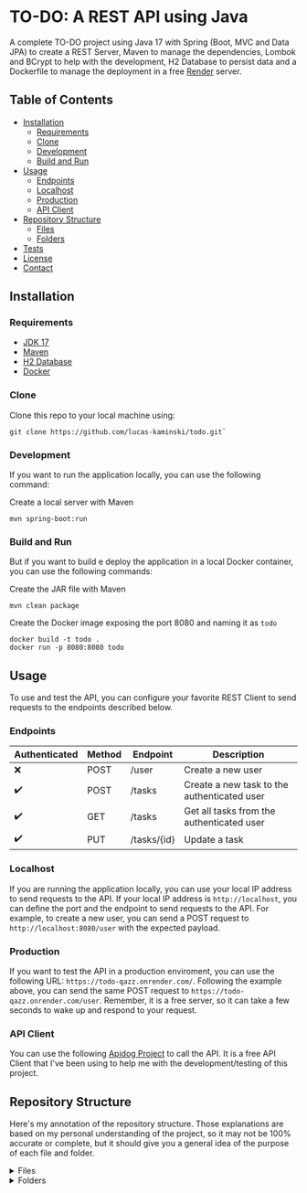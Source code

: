 # TO-DO: A REST API using Java

A complete TO-DO project using Java 17 with Spring (Boot, MVC and Data JPA) to create a REST Server, Maven to manage the dependencies, Lombok and BCrypt to help with the development, H2 Database to persist data and a Dockerfile to manage the deployment in a free [Render](https://render.com/) server.

## Table of Contents

- [Installation](#installation)
  - [Requirements](#requirements)
  - [Clone](#clone)
  - [Development](#development)
  - [Build and Run](#build-and-run)
- [Usage](#usage)
  - [Endpoints](#endpoints)
  - [Localhost](#localhost)
  - [Production](#production)
  - [API Client](#api-client)
- [Repository Structure](#repository-structure)
  - [Files](#files)
  - [Folders](#folders)
- [Tests](#tests)
- [License](#license)
- [Contact](#contact)

## Installation

### Requirements

- [JDK 17](https://www.oracle.com/java/technologies/downloads/#java17)
- [Maven](https://dlcdn.apache.org/maven/maven-3/3.9.5/binaries/apache-maven-3.9.5-bin.zip)
- [H2 Database](https://www.h2database.com/html/main.html)
- [Docker](https://www.docker.com/get-started)

### Clone

Clone this repo to your local machine using:

```shell
git clone https://github.com/lucas-kaminski/todo.git`
```

### Development

If you want to run the application locally, you can use the following command:

Create a local server with Maven

```shell
mvn spring-boot:run
```

### Build and Run

But if you want to build e deploy the application in a local Docker container, you can use the following commands:

Create the JAR file with Maven

```shell
mvn clean package
```

Create the Docker image exposing the port 8080 and naming it as `todo`

```shell
docker build -t todo .
docker run -p 8080:8080 todo
```

## Usage

To use and test the API, you can configure your favorite REST Client to send requests to the endpoints described below.

### Endpoints

| Authenticated      | Method | Endpoint    | Description                                 |
| ------------------ | ------ | ----------- | ------------------------------------------- |
| :x:                | POST   | /user       | Create a new user                           |
| :heavy_check_mark: | POST   | /tasks      | Create a new task to the authenticated user |
| :heavy_check_mark: | GET    | /tasks      | Get all tasks from the authenticated user   |
| :heavy_check_mark: | PUT    | /tasks/{id} | Update a task                               |

### Localhost

If you are running the application locally, you can use your local IP address to send requests to the API. If your local IP address is `http://localhost`, you can define the port and the endpoint to send requests to the API. For example, to create a new user, you can send a POST request to `http://localhost:8080/user` with the expected payload.

### Production

If you want to test the API in a production enviroment, you can use the following URL: `https://todo-qazz.onrender.com/`. Following the example above, you can send the same POST request to `https://todo-qazz.onrender.com/user`. Remember, it is a free server, so it can take a few seconds to wake up and respond to your request.

### API Client

You can use the following [Apidog Project](https://3a7v3bxt1w.apidog.io) to call the API. It is a free API Client that I've been using to help me with the development/testing of this project.

## Repository Structure

Here's my annotation of the repository structure. Those explanations are based on my personal understanding of the project, so it may not be 100% accurate or complete, but it should give you a general idea of the purpose of each file and folder.

<details>
  <summary>Files</summary>

| File       | Description                                                                                 |
| ---------- | ------------------------------------------------------------------------------------------- |
| .gitignore | Git configuration file used to ignore files and folders that should not be versioned.       |
| Dockerfile | Docker configuration file used during application deployment to create the container image. |
| LICENSE    | Project license file, in this case, the MIT license generated by GitHub.                    |
| mvnw       | Maven configuration file for Linux, used to run Maven without the need for installation.    |
| mvnw.cmd   | Maven configuration file for Windows, used to run Maven without the need for installation.  |
| pom.xml    | Maven configuration file containing information, dependencies, and plugins for the project. |
| README.md  | Project documentation file, in this case, the current file.                                 |

</details>

<details>
  <summary>Folders</summary>

### .mvn/wrapper

| File                     | Description                        |
| ------------------------ | ---------------------------------- |
| maven-wrapper.jar        | Maven executable for Windows       |
| maven-wrapper.properties | Maven configuration file for Linux |

### .vscode

| File            | Description                         |
| --------------- | ----------------------------------- |
| extensions.json | Suggestion of extensions for VSCode |

### src/main/java/me/lucaskaminski/todolist

| File                     | Description                                                                                                                                                                                                                                                                                                                                                                                                                                 |
| ------------------------ | ------------------------------------------------------------------------------------------------------------------------------------------------------------------------------------------------------------------------------------------------------------------------------------------------------------------------------------------------------------------------------------------------------------------------------------------- |
| errors                   | Package with error classes, uses @ExceptionHandler to register handler classes in Spring and are called when you instantiate an error object                                                                                                                                                                                                                                                                                                |
| filter                   | Package with filter classes, uses @Component to register classes in Spring, @Autowired to link JpaRepository interfaces and @Override of the doFilterInternal method to intercept requests, using the path string to validate its use                                                                                                                                                                                                       |
| task & user              | Package with model classes, always has a Repository, a Controller, and a Model. The Repository is the interface that extends JpaRepository, the Controller is the class that receives the requests, registered by @RestController, @Autowired for the repos and mappings for the routes, and the Model is the class that represents the object in the database, uses JBA to map the database and Lombak to generate the getters and setters |
| utils                    | Package with classes that bring useful methods to the project                                                                                                                                                                                                                                                                                                                                                                               |
| TodolistApplication.java | Main class of the project                                                                                                                                                                                                                                                                                                                                                                                                                   |

### src/main/resources

| File                   | Description                    |
| ---------------------- | ------------------------------ |
| static                 | Folder with static files       |
| templates              | Folder with HTML templates     |
| application.properties | Spring Boot configuration file |

### src/test/java/me/lucaskaminski/todolist

...

## Tests

The implementation of the tests is still in progress. When it is done, this section will be updated.

## License

Distributed under the MIT License. See [LICENSE](https://github.com/lucas-kaminski/todo/blob/main/LICENSE) for more information.

## Contact

Lucas Kaminski - [
![Linkedin](https://i.stack.imgur.com/gVE0j.png) LinkedIn](https://www.linkedin.com/in/lucas-kaminski/)
